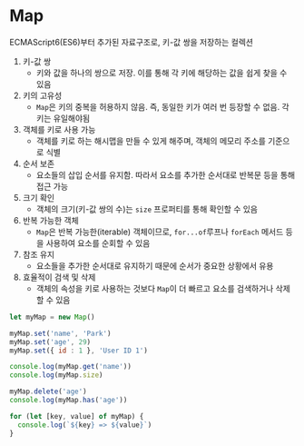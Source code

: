 # Map
ECMAScript6(ES6)부터 추가된 자료구조로, 키-값 쌍을 저장하는 컬렉션

1. 키-값 쌍
   - 키와 값을 하나의 쌍으로 저장. 이를 통해 각 키에 해당하는 값을 쉽게 찾을 수 있음
2. 키의 고유성
   - `Map`은 키의 중복을 허용하지 않음. 즉, 동일한 키가 여러 번 등장할 수 없음. 각 키는 유일해야됨
3. 객체를 키로 사용 가능
   - 객체를 키로 하는 해시맵을 만들 수 있게 해주며, 객체의 메모리 주소를 기준으로 식별
4. 순서 보존
    - 요소들의 삽입 순서를 유지함. 따라서 요소를 추가한 순서대로 반복문 등을 통해 접근 가능
5. 크기 확인
   - 객체의 크기(키-값 쌍의 수)는 `size` 프로퍼티를 통해 확인할 수 있음
6. 반복 가능한 객체
   - `Map`은 반복 가능한(iterable) 객체이므로, `for...of`루프나 `forEach` 메서드 등을 사용하여 요소를 순회할 수 있음
7. 참조 유지
   - 요소들을 추가한 순서대로 유지하기 때문에 순서가 중요한 상황에서 유용
8. 효율적이 검색 및 삭제
   - 객체의 속성을 키로 사용하는 것보다 `Map`이 더 빠르고 요소를 검색하거나 삭제할 수 있음
  
```js
let myMap = new Map()

myMap.set('name', 'Park')
myMap.set('age', 29)
myMap.set({ id : 1 }, 'User ID 1')

console.log(myMap.get('name'))
console.log(myMap.size)

myMap.delete('age')
console.log(myMap.has('age'))

for (let [key, value] of myMap) {
  console.log(`${key} => ${value}`)
}
```
